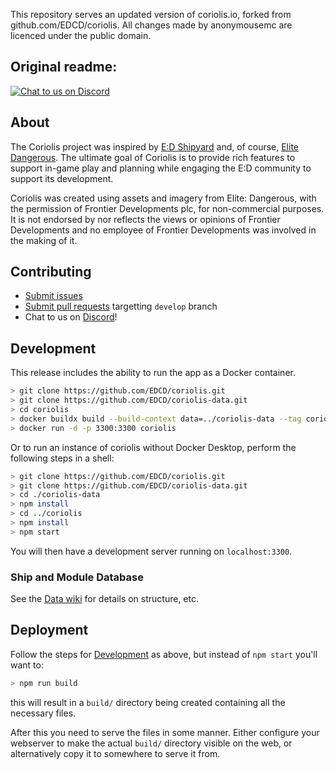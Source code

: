 This repository serves an updated version of coriolis.io, forked from github.com/EDCD/coriolis.
All changes made by anonymousemc are licenced under the public domain.

## Original readme:

[![Chat to us on Discord](https://img.shields.io/badge/Discord-EDCD%20%23coriolis-blue.svg?style=social)](https://discord.gg/0uwCh6R62aPRjk9w)

## About

The Coriolis project was inspired by [E:D Shipyard](http://www.edshipyard.com/) and, of course, [Elite Dangerous](http://www.elitedangerous.com). The ultimate goal of Coriolis is to provide rich features to support in-game play and planning while engaging the E:D community to support its development.

Coriolis was created using assets and imagery from Elite: Dangerous, with the permission of Frontier Developments plc, for non-commercial purposes. It is not endorsed by nor reflects the views or opinions of Frontier Developments and no employee of Frontier Developments was involved in the making of it.

## Contributing

- [Submit issues](https://github.com/EDCD/coriolis/issues)
- [Submit pull requests](https://github.com/EDCD/coriolis/pulls) targetting `develop` branch
- Chat to us on [Discord](https://discord.gg/0uwCh6R62aPRjk9w)!

## Development

This release includes the ability to run the app as a Docker container.
```sh
> git clone https://github.com/EDCD/coriolis.git
> git clone https://github.com/EDCD/coriolis-data.git
> cd coriolis
> docker buildx build --build-context data=../coriolis-data --tag coriolis .
> docker run -d -p 3300:3300 coriolis
```

Or to run an instance of coriolis without Docker Desktop, perform the following steps in a shell:
```sh
> git clone https://github.com/EDCD/coriolis.git
> git clone https://github.com/EDCD/coriolis-data.git
> cd ./coriolis-data
> npm install
> cd ../coriolis
> npm install
> npm start
```

You will then have a development server running on `localhost:3300`.

### Ship and Module Database

See the [Data wiki](https://github.com/EDCD/coriolis-data/wiki) for details on structure, etc.

## Deployment

Follow the steps for [Development](#development) as above, but instead
of `npm start` you'll want to:

```sh
> npm run build
```

this will result in a `build/` directory being created containing all the necessary files.

After this you need to serve the files in some manner.
Either configure your webserver to make the actual `build/` directory
visible on the web, or alternatively copy it to somewhere to serve it
from.
